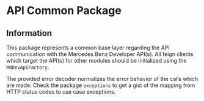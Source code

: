 # API Common Package
## Information
This package represents a common base layer regarding the API communication with the Mercedes Benz Developer API(s).
All feign clients which target the API(s) for other modules should be initialized using the `MBDevApiFactory`.

The provided error decoder normalizes the error behavior of the calls which are made. Check the package `exceptions` to 
get a gist of the mapping from HTTP status codes to use case exceptions. 